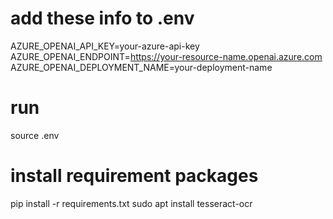 # add these info to .env
AZURE_OPENAI_API_KEY=your-azure-api-key
AZURE_OPENAI_ENDPOINT=https://your-resource-name.openai.azure.com
AZURE_OPENAI_DEPLOYMENT_NAME=your-deployment-name
# run
source .env
# install requirement packages
pip install -r requirements.txt
sudo apt install tesseract-ocr